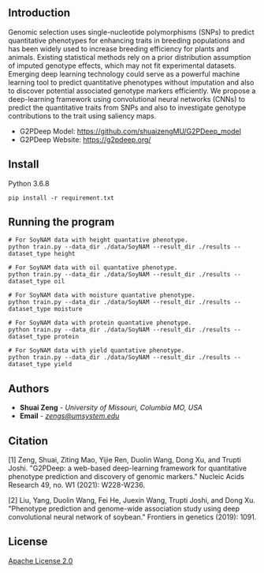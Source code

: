 ## Introduction

Genomic selection uses single-nucleotide polymorphisms (SNPs) to predict quantitative phenotypes for enhancing traits in breeding populations and has been widely used to increase breeding efficiency for plants and animals. Existing statistical methods rely on a prior distribution assumption of imputed genotype effects, which may not fit experimental datasets. Emerging deep learning technology could serve as a powerful machine learning tool to predict quantitative phenotypes without imputation and also to discover potential associated genotype markers efficiently. We propose a deep-learning framework using convolutional neural networks (CNNs) to predict the quantitative traits from SNPs and also to investigate genotype contributions to the trait using saliency maps. 

* G2PDeep Model: https://github.com/shuaizengMU/G2PDeep_model
* G2PDeep Website: https://g2pdeep.org/

## Install

Python 3.6.8
```
pip install -r requirement.txt
```

## Running the program

```
# For SoyNAM data with height quantative phenotype.
python train.py --data_dir ./data/SoyNAM --result_dir ./results --dataset_type height

# For SoyNAM data with oil quantative phenotype.
python train.py --data_dir ./data/SoyNAM --result_dir ./results --dataset_type oil

# For SoyNAM data with moisture quantative phenotype.
python train.py --data_dir ./data/SoyNAM --result_dir ./results --dataset_type moisture

# For SoyNAM data with protein quantative phenotype.
python train.py --data_dir ./data/SoyNAM --result_dir ./results --dataset_type protein

# For SoyNAM data with yield quantative phenotype.
python train.py --data_dir ./data/SoyNAM --result_dir ./results --dataset_type yield
```

## Authors

* **Shuai Zeng** - *University of Missouri, Columbia MO, USA*
* **Email** - *zengs@umsystem.edu* 


## Citation

[1] Zeng, Shuai, Ziting Mao, Yijie Ren, Duolin Wang, Dong Xu, and Trupti Joshi. "G2PDeep: a web-based deep-learning framework for quantitative phenotype prediction and discovery of genomic markers." Nucleic Acids Research 49, no. W1 (2021): W228-W236.

[2] Liu, Yang, Duolin Wang, Fei He, Juexin Wang, Trupti Joshi, and Dong Xu. "Phenotype prediction and genome-wide association study using deep convolutional neural network of soybean." Frontiers in genetics (2019): 1091.

## License

[Apache License 2.0](LICENSE)

